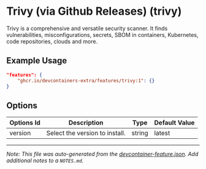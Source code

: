
# Trivy (via Github Releases) (trivy)

Trivy is a comprehensive and versatile security scanner. It finds vulnerabilities, misconfigurations, secrets, SBOM in containers, Kubernetes, code repositories, clouds and more.

## Example Usage

```json
"features": {
    "ghcr.io/devcontainers-extra/features/trivy:1": {}
}
```

## Options

| Options Id | Description | Type | Default Value |
|-----|-----|-----|-----|
| version | Select the version to install. | string | latest |



---

_Note: This file was auto-generated from the [devcontainer-feature.json](devcontainer-feature.json).  Add additional notes to a `NOTES.md`._
